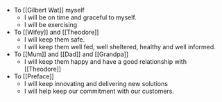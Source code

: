 - To [[Gilbert Wat]] myself
    - I will be on time and graceful to myself.
    - I will be exercising 
- To [[Wifey]] and [[Theodore]]
    - I will keep them safe.
    - I will keep them well fed, well sheltered, healthy and well informed.
- To [[Mum]] and [[Dad]] and [[Grandpa]]
    - I will keep them happy and have a good relationship with [[Theodore]]
- To [[Preface]]
    - I will keep innovating and delivering new solutions
    - I will help keep our commitment with our customers.
